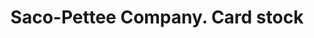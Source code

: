 ---
doi: 10.7916/D8K08GFZ
date_other: '1910'
date_other_textual: 1910-1919
form: printed ephemera
genre:
- Card stock
name:
- Saco-Pettee Company
object_in_context_url: https://biggert.cul.columbia.edu/items/view/ave_biggert_01766
subject_hierarchical_geographic:
- Biddeford, Maine, United States
subject_name:
- Saco-Pettee Company
title: Saco-Pettee Company. Card stock
sort_title: Saco-Pettee Company. Card stock
call_number: ave_biggert_01766
coordinates:
- 43.47416666666667,-70.44611111111111
pid: ave_biggert_01766
identifiers: ave_biggert_01766
thumbnail: false
permalink: /biggert/ave_biggert_01766/
layout: iiif-image-page
---